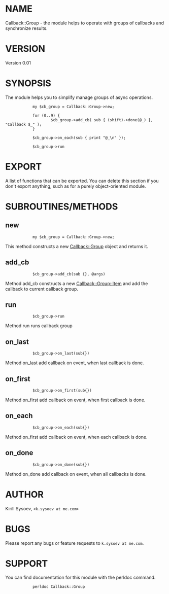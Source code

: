 # NAME

Callback::Group - the module helps to operate with groups of callbacks and synchronize results.

# VERSION

Version 0.01

# SYNOPSIS

The module helps you to simplify manage groups of async operations.

                my $cb_group = Callback::Group->new;

                for (0..9) {
                        $cb_group->add_cb( sub { (shift)->done(@_) }, "Callback $_" );
                }
                
                $cb_group->on_each(sub { print "@_\n" });
                
                $cb_group->run

# EXPORT

A list of functions that can be exported.  You can delete this section
if you don't export anything, such as for a purely object-oriented module.

# SUBROUTINES/METHODS

## new

                my $cb_group = Callback::Group->new;

This method constructs a new [Callback::Group](https://metacpan.org/pod/Callback::Group) object and returns it.

## add\_cb

                $cb_group->add_cb(sub {}, @args)

Method add\_cb constructs a new [Callback::Group::Item](https://metacpan.org/pod/Callback::Group::Item) and add the callback to current callback group.

## run

                $cb_group->run

Method run runs callback group

## on\_last

                $cb_group->on_last(sub{})

Method on\_last add callback on event, when last callback is done.

## on\_first

                $cb_group->on_first(sub{})

Method on\_first add callback on event, when first callback is done.

## on\_each

                $cb_group->on_each(sub{})

Method on\_first add callback on event, when each callback is done.

## on\_done

                $cb_group->on_done(sub{})

Method on\_done add callback on event, when all callbacks is done.

# AUTHOR

Kirill Sysoev, `<k.sysoev at me.com>`

# BUGS

Please report any bugs or feature requests to `k.sysoev at me.com`.

# SUPPORT

You can find documentation for this module with the perldoc command.

                perldoc Callback::Group
